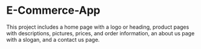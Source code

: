# E-Commerce-App
This project includes a home page with a logo or heading, product pages with descriptions, pictures, prices, and order information, an about us page with a slogan, and a contact us page.
